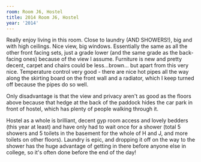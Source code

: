 ```yaml
---
room: Room J6, Hostel
title: 2014 Room J6, Hostel
year: '2014'
---
```


Really enjoy living in this room. Close to laundry (AND SHOWERS!), big and with high ceilings. Nice view, big windows. Essentially the same as all the other front facing sets, just a grade lower (and the same grade as the back-facing ones) because of the view I assume. Furniture is new and pretty decent, carpet and chairs could be less...brown... but apart from this very nice. Temperature control very good - there are nice hot pipes all the way along the skirting board on the front wall and a radiator, which I keep turned off because the pipes do so well.

Only disadvantage is that the view and privacy aren't as good as the floors above because that hedge at the back of the paddock hides the car park in front of hostel, which has plenty of people walking through it.

Hostel as a whole is brilliant, decent gyp room access and lovely bedders (this year at least) and have only had to wait once for a shower (total 5 showers and 5 toilets in the basement for the whole of H and J, and more toilets on other floors). Laundry is epic, and dropping it off on the way to the shower has the huge advantage of getting in there before anyone else in college, so it's often done before the end of the day!